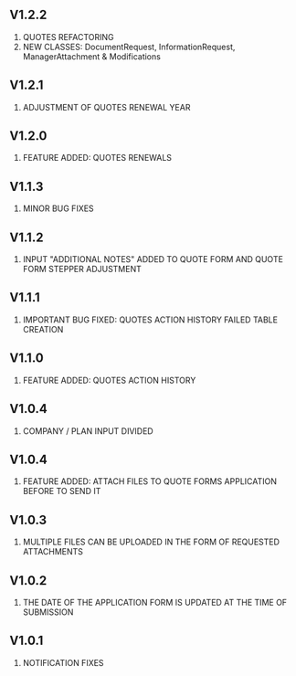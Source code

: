 ## V1.2.2
1. QUOTES REFACTORING
2. NEW CLASSES: DocumentRequest, InformationRequest, ManagerAttachment & Modifications

## V1.2.1
1. ADJUSTMENT OF QUOTES RENEWAL YEAR

## V1.2.0
1. FEATURE ADDED: QUOTES RENEWALS 

## V1.1.3
1. MINOR BUG FIXES

## V1.1.2
1. INPUT "ADDITIONAL NOTES" ADDED TO QUOTE FORM AND QUOTE FORM STEPPER ADJUSTMENT

## V1.1.1
1. IMPORTANT BUG FIXED: QUOTES ACTION HISTORY FAILED TABLE CREATION

## V1.1.0
1. FEATURE ADDED: QUOTES ACTION HISTORY

## V1.0.4
1. COMPANY / PLAN INPUT DIVIDED

## V1.0.4
1. FEATURE ADDED: ATTACH FILES TO QUOTE FORMS APPLICATION BEFORE TO SEND IT

## V1.0.3
1. MULTIPLE FILES CAN BE UPLOADED IN THE FORM OF REQUESTED ATTACHMENTS

## V1.0.2
1. THE DATE OF THE APPLICATION FORM IS UPDATED AT THE TIME OF SUBMISSION

## V1.0.1
1. NOTIFICATION FIXES
